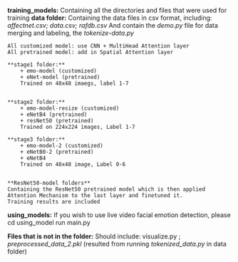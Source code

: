 **training_models:**
Containing all the directories and files that were used for training
    **data folder:**
    Containing the data files in csv format, including: _affectnet.csv; data.csv; rafdb.csv_
    And contain the _demo.py_ file for data merging and labeling, the _tokenize-data.py_

    All customized model: use CNN + MultiHead Attention layer
    All pretrained model: add in Spatial Attention layer
    
    **stage1 folder:**
        + emo-model (customized)
        + eNet-model (pretrained)
        Trained on 48x48 imaegs, label 1-7


    **stage2 folder:**
        + emo-model-resize (customized)
        + eNetB4 (pretrained)
        + resNet50 (pretrained)
        Trained on 224x224 images, Label 1-7

    **stage3 folder:**
        + emo-model-2 (customized)
        + eNetB0-2 (pretrained)
        + eNetB4
        Trained on 48x48 image, Label 0-6


    **ResNet50-model folders**
    Containing the ResNet50 pretrained model which is then applied Attention Mechanism to the last layer and finetuned it.
    Training results are included

**using_models:**
If you wish to use live video facial emotion detection, please 
cd using_model
run main.py

**Files that is not in the folder:**
Should include: visualize.py ; _preprocessed_data_2.pkl_ (resulted from running _tokenized_data.py_ in data folder)




